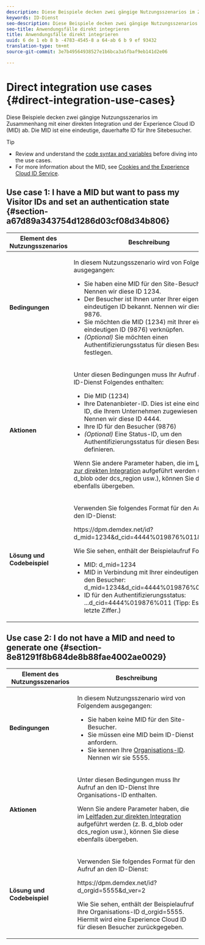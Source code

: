 ```yaml
---
description: Diese Beispiele decken zwei gängige Nutzungsszenarios im Zusammenhang mit einer direkten Integration und der Experience Cloud ID (MID) ab. Die MID ist eine eindeutige, dauerhafte ID für Ihre Sitebesucher.
keywords: ID-Dienst
seo-description: Diese Beispiele decken zwei gängige Nutzungsszenarios im Zusammenhang mit einer direkten Integration und der Experience Cloud ID (MID) ab. Die MID ist eine eindeutige, dauerhafte ID für Ihre Sitebesucher.
seo-title: Anwendungsfälle direkt integrieren
title: Anwendungsfälle direkt integrieren
uuid: 6 de 1 eb 8 b -4783-4545-8 a 64-ab 6 b 9 ef 93432
translation-type: tm+mt
source-git-commit: 3e7b49564938527e1b6bca3a5fbaf9eb141d2e06

---
```



# Direct integration use cases {#direct-integration-use-cases}

Diese Beispiele decken zwei gängige Nutzungsszenarios im Zusammenhang mit einer direkten Integration und der Experience Cloud ID (MID) ab. Die MID ist eine eindeutige, dauerhafte ID für Ihre Sitebesucher.

>[!TIP]
>
>* Review and understand the [code syntax and variables](../implementation-guides/direct-integration.md#concept-4cd3206a84bb4687af0b312ae09648b9) before diving into the use cases.
>* For more information about the MID, see [Cookies and the Experience Cloud ID Service](../introduction/cookies.md).
>



## Use case 1: I have a MID but want to pass my Visitor IDs and set an authentication state {#section-a67d89a343754d1286d03cf08d34b806}

<table id="table_DA8840FCB51541109FE6DF20430E8924"> 
 <thead> 
  <tr> 
   <th colname="col1" class="entry"> Element des Nutzungsszenarios </th> 
   <th colname="col2" class="entry"> Beschreibung </th> 
  </tr> 
 </thead>
 <tbody> 
  <tr> 
   <td colname="col1"> <p> <b>Bedingungen</b> </p> </td> 
   <td colname="col2"> <p>In diesem Nutzungsszenario wird von Folgendem ausgegangen: </p> 
    <ul id="ul_F20231F83EE84889B78971A64E758757"> 
     <li id="li_20F3E96493724CD2BAF4B20AEE5CBF23">Sie haben eine MID für den Site-Besucher. Nennen wir diese ID 1234. </li> 
     <li id="li_A358C58CC58C4FCBB7250F5ED108AA71">Der Besucher ist Ihnen unter Ihrer eigenen eindeutigen ID bekannt. Nennen wir diese ID 9876. </li> 
     <li id="li_D93CE7182EBE4927A5C7A0BF414C03BC">Sie möchten die MID (1234) mit Ihrer eigenen eindeutigen ID (9876) verknüpfen. </li> 
     <li id="li_4611146E56624C2AB647733487A3F046"> <i>(Optional)</i> Sie möchten einen Authentifizierungsstatus für diesen Besucher festlegen. </li> 
    </ul> </td> 
  </tr> 
  <tr> 
   <td colname="col1"> <p> <b>Aktionen</b> </p> </td> 
   <td colname="col2"> <p>Unter diesen Bedingungen muss Ihr Aufruf an den ID-Dienst Folgendes enthalten: </p> 
    <ul id="ul_9ECB1A65266644E89E949C57D202D5A4"> 
     <li id="li_10A6F5A9C54D44A08F4F2E405E6019E2">Die MID (1234) </li> 
     <li id="li_4869572B40E54C54B88A2474DAC475A8">Ihre Datenanbieter-ID. Dies ist eine eindeutige ID, die Ihrem Unternehmen zugewiesen ist. Nennen wir diese ID 4444. </li> 
     <li id="li_05C8ED47488C4E289D84093127EC7B19">Ihre ID für den Besucher (9876) </li> 
     <li id="li_3D1556AD18C843828A362CC604A9F76B"> <i>(Optional)</i> Eine Status-ID, um den Authentifizierungsstatus für diesen Besucher zu definieren. </li> 
    </ul> <p>Wenn Sie andere Parameter haben, die im <a href="../implementation-guides/direct-integration.md#concept-4cd3206a84bb4687af0b312ae09648b9" format="dita" scope="local">Leitfaden zur direkten Integration</a> aufgeführt werden (z. B.<span class="codeph"> d_blob</span> oder <span class="codeph">dcs_region</span> usw.), können Sie diese ebenfalls übergeben. </p> </td> 
  </tr> 
  <tr> 
   <td colname="col1"> <p> <b>Lösung und Codebeispiel</b> </p> </td> 
   <td colname="col2"> <p>Verwenden Sie folgendes Format für den Aufruf an den ID-Dienst: </p> <p> <span class="codeph">https://dpm.demdex.net/id?d_mid=1234&amp;d_cid=4444%019876%011&amp;d_ver=2</span> </p> <p>Wie Sie sehen, enthält der Beispielaufruf Folgendes: </p> 
    <ul id="ul_0667FBFD8D3C46BDBD027F484691EC97"> 
     <li id="li_FAB1FAE703DB48D1A32EE72684028964">MID: <span class="codeph">d_mid=1234</span> </li> 
     <li id="li_C97B74FF444F4BB4B4A5CB1CBBE52249">MID in Verbindung mit Ihrer eindeutigen ID für den Besucher: <span class="codeph">d_mid=1234&amp;d_cid=4444%019876%011</span> </li> 
     <li id="li_D428DBF765234DD78DDF152C5EE8AB69">ID für den Authentifizierungsstatus: <span class="codeph">...d_cid=4444%019876%011</span> (Tipp: Es ist die letzte Ziffer.) </li> 
    </ul> </td> 
  </tr> 
 </tbody> 
</table>

## Use case 2: I do not have a MID and need to generate one {#section-8e81291f8b684de8b88fae4002ae0029}

<table id="table_666A92693F8A413096DF6A64770C1141"> 
 <thead> 
  <tr> 
   <th colname="col1" class="entry"> Element des Nutzungsszenarios </th> 
   <th colname="col2" class="entry"> Beschreibung </th> 
  </tr> 
 </thead>
 <tbody> 
  <tr> 
   <td colname="col1"> <p> <b>Bedingungen</b> </p> </td> 
   <td colname="col2"> <p>In diesem Nutzungsszenario wird von Folgendem ausgegangen: </p> 
    <ul id="ul_BF3BD821907B46A4B2EFA63146D35722"> 
     <li id="li_E658AE0671D14558B65FDD8992F25996">Sie haben keine MID für den Site-Besucher. </li> 
     <li id="li_28A48BB3F71C4E4297F95A2D3E10AD7B">Sie müssen eine MID beim ID-Dienst anfordern. </li> 
     <li id="li_E2C306B9308D41E5BFE2F23EF48F5A41">Sie kennen Ihre <a href="../reference/requirements.md#section-a02f537129a64ffbb690d5738d360c26" format="dita" scope="local">Organisations-ID</a>. Nennen wir sie 5555. </li> 
    </ul> </td> 
  </tr> 
  <tr> 
   <td colname="col1"> <p> <b>Aktionen</b> </p> </td> 
   <td colname="col2"> <p>Unter diesen Bedingungen muss Ihr Aufruf an den ID-Dienst Ihre Organisations-ID enthalten. </p> <p>Wenn Sie andere Parameter haben, die im <a href="../implementation-guides/direct-integration.md#concept-4cd3206a84bb4687af0b312ae09648b9" format="dita" scope="local">Leitfaden zur direkten Integration</a> aufgeführt werden (z. B.<span class="codeph"> d_blob</span> oder <span class="codeph">dcs_region</span> usw.), können Sie diese ebenfalls übergeben. </p> </td> 
  </tr> 
  <tr> 
   <td colname="col1"> <p> <b>Lösung und Codebeispiel</b> </p> </td> 
   <td colname="col2"> <p>Verwenden Sie folgendes Format für den Aufruf an den ID-Dienst: </p> <p> <span class="codeph">https://dpm.demdex.net/id?d_orgid=5555&amp;d_ver=2</span> </p> <p>Wie Sie sehen, enthält der Beispielaufruf Ihre Organisations-ID <span class="codeph">d_orgid=5555</span>. Hiermit wird eine <span class="keyword">Experience Cloud</span> ID für diesen Besucher zurückgegeben. </p> </td> 
  </tr> 
 </tbody> 
</table>

